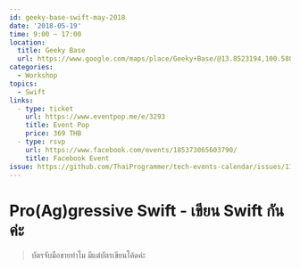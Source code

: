 ```yaml
---
id: geeky-base-swift-may-2018
date: '2018-05-19'
time: 9:00 ~ 17:00
location:
  title: Geeky Base
  url: https://www.google.com/maps/place/Geeky+Base/@13.8523194,100.5803435,17z/data=!3m1!4b1!4m5!3m4!1s0x30e29d2386568ec7:0xdf0eb043fcd08544!8m2!3d13.8523142!4d100.5825322
categories:
  - Workshop
topics:
  - Swift
links:
  - type: ticket
    url: https://www.eventpop.me/e/3293
    title: Event Pop
    price: 369 THB
  - type: rsvp
    url: https://www.facebook.com/events/185373065603790/
    title: Facebook Event
issue: https://github.com/ThaiProgrammer/tech-events-calendar/issues/115
---
```


# Pro(Ag)gressive Swift - เขียน Swift กันค่ะ

> บัตรจับมือขายทำไม มีแต่บัตรเขียนโค้ดค่ะ
